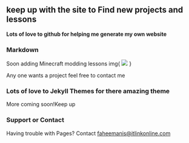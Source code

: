 ## keep up with the site to Find new projects and lessons 




**Lots of love to github for helping me generate my own website**
### Markdown

Soon adding Minecraft modding lessons
    img{
        <img src=Faheem-maker.github.io/images/Mod screenshot.jpg>
        }


Any one wants a project feel free to contact me

### Lots of love to Jekyll Themes for there amazing theme

More coming soon!Keep up
### Support or Contact

Having trouble with Pages? Contact faheemanis@itlinkonline.com

